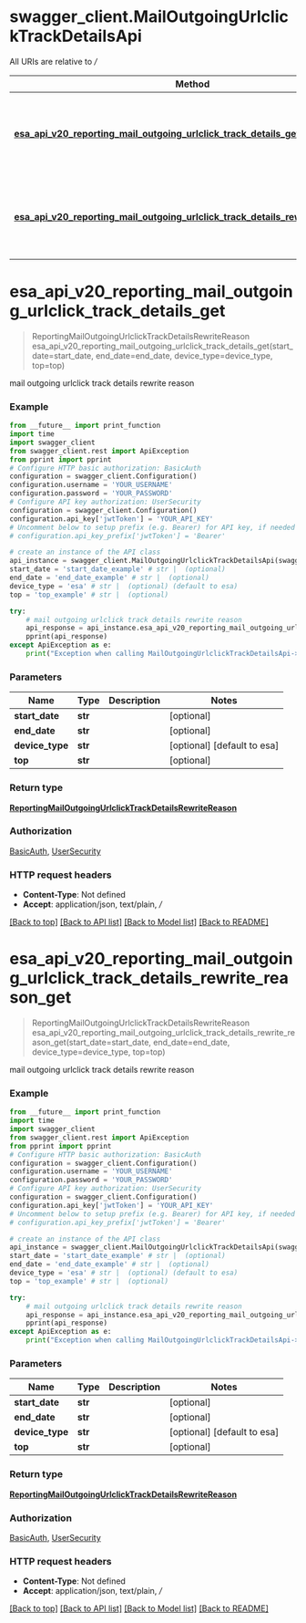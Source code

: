 # swagger_client.MailOutgoingUrlclickTrackDetailsApi

All URIs are relative to */*

Method | HTTP request | Description
------------- | ------------- | -------------
[**esa_api_v20_reporting_mail_outgoing_urlclick_track_details_get**](MailOutgoingUrlclickTrackDetailsApi.md#esa_api_v20_reporting_mail_outgoing_urlclick_track_details_get) | **GET** /esa/api/v2.0/reporting/mail_outgoing_urlclick_track_details | mail outgoing urlclick track details rewrite reason
[**esa_api_v20_reporting_mail_outgoing_urlclick_track_details_rewrite_reason_get**](MailOutgoingUrlclickTrackDetailsApi.md#esa_api_v20_reporting_mail_outgoing_urlclick_track_details_rewrite_reason_get) | **GET** /esa/api/v2.0/reporting/mail_outgoing_urlclick_track_details/rewrite_reason | mail outgoing urlclick track details rewrite reason

# **esa_api_v20_reporting_mail_outgoing_urlclick_track_details_get**
> ReportingMailOutgoingUrlclickTrackDetailsRewriteReason esa_api_v20_reporting_mail_outgoing_urlclick_track_details_get(start_date=start_date, end_date=end_date, device_type=device_type, top=top)

mail outgoing urlclick track details rewrite reason

### Example
```python
from __future__ import print_function
import time
import swagger_client
from swagger_client.rest import ApiException
from pprint import pprint
# Configure HTTP basic authorization: BasicAuth
configuration = swagger_client.Configuration()
configuration.username = 'YOUR_USERNAME'
configuration.password = 'YOUR_PASSWORD'
# Configure API key authorization: UserSecurity
configuration = swagger_client.Configuration()
configuration.api_key['jwtToken'] = 'YOUR_API_KEY'
# Uncomment below to setup prefix (e.g. Bearer) for API key, if needed
# configuration.api_key_prefix['jwtToken'] = 'Bearer'

# create an instance of the API class
api_instance = swagger_client.MailOutgoingUrlclickTrackDetailsApi(swagger_client.ApiClient(configuration))
start_date = 'start_date_example' # str |  (optional)
end_date = 'end_date_example' # str |  (optional)
device_type = 'esa' # str |  (optional) (default to esa)
top = 'top_example' # str |  (optional)

try:
    # mail outgoing urlclick track details rewrite reason
    api_response = api_instance.esa_api_v20_reporting_mail_outgoing_urlclick_track_details_get(start_date=start_date, end_date=end_date, device_type=device_type, top=top)
    pprint(api_response)
except ApiException as e:
    print("Exception when calling MailOutgoingUrlclickTrackDetailsApi->esa_api_v20_reporting_mail_outgoing_urlclick_track_details_get: %s\n" % e)
```

### Parameters

Name | Type | Description  | Notes
------------- | ------------- | ------------- | -------------
 **start_date** | **str**|  | [optional] 
 **end_date** | **str**|  | [optional] 
 **device_type** | **str**|  | [optional] [default to esa]
 **top** | **str**|  | [optional] 

### Return type

[**ReportingMailOutgoingUrlclickTrackDetailsRewriteReason**](ReportingMailOutgoingUrlclickTrackDetailsRewriteReason.md)

### Authorization

[BasicAuth](../README.md#BasicAuth), [UserSecurity](../README.md#UserSecurity)

### HTTP request headers

 - **Content-Type**: Not defined
 - **Accept**: application/json, text/plain, */*

[[Back to top]](#) [[Back to API list]](../README.md#documentation-for-api-endpoints) [[Back to Model list]](../README.md#documentation-for-models) [[Back to README]](../README.md)

# **esa_api_v20_reporting_mail_outgoing_urlclick_track_details_rewrite_reason_get**
> ReportingMailOutgoingUrlclickTrackDetailsRewriteReason esa_api_v20_reporting_mail_outgoing_urlclick_track_details_rewrite_reason_get(start_date=start_date, end_date=end_date, device_type=device_type, top=top)

mail outgoing urlclick track details rewrite reason

### Example
```python
from __future__ import print_function
import time
import swagger_client
from swagger_client.rest import ApiException
from pprint import pprint
# Configure HTTP basic authorization: BasicAuth
configuration = swagger_client.Configuration()
configuration.username = 'YOUR_USERNAME'
configuration.password = 'YOUR_PASSWORD'
# Configure API key authorization: UserSecurity
configuration = swagger_client.Configuration()
configuration.api_key['jwtToken'] = 'YOUR_API_KEY'
# Uncomment below to setup prefix (e.g. Bearer) for API key, if needed
# configuration.api_key_prefix['jwtToken'] = 'Bearer'

# create an instance of the API class
api_instance = swagger_client.MailOutgoingUrlclickTrackDetailsApi(swagger_client.ApiClient(configuration))
start_date = 'start_date_example' # str |  (optional)
end_date = 'end_date_example' # str |  (optional)
device_type = 'esa' # str |  (optional) (default to esa)
top = 'top_example' # str |  (optional)

try:
    # mail outgoing urlclick track details rewrite reason
    api_response = api_instance.esa_api_v20_reporting_mail_outgoing_urlclick_track_details_rewrite_reason_get(start_date=start_date, end_date=end_date, device_type=device_type, top=top)
    pprint(api_response)
except ApiException as e:
    print("Exception when calling MailOutgoingUrlclickTrackDetailsApi->esa_api_v20_reporting_mail_outgoing_urlclick_track_details_rewrite_reason_get: %s\n" % e)
```

### Parameters

Name | Type | Description  | Notes
------------- | ------------- | ------------- | -------------
 **start_date** | **str**|  | [optional] 
 **end_date** | **str**|  | [optional] 
 **device_type** | **str**|  | [optional] [default to esa]
 **top** | **str**|  | [optional] 

### Return type

[**ReportingMailOutgoingUrlclickTrackDetailsRewriteReason**](ReportingMailOutgoingUrlclickTrackDetailsRewriteReason.md)

### Authorization

[BasicAuth](../README.md#BasicAuth), [UserSecurity](../README.md#UserSecurity)

### HTTP request headers

 - **Content-Type**: Not defined
 - **Accept**: application/json, text/plain, */*

[[Back to top]](#) [[Back to API list]](../README.md#documentation-for-api-endpoints) [[Back to Model list]](../README.md#documentation-for-models) [[Back to README]](../README.md)

